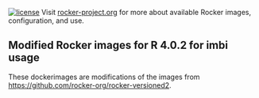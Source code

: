 [![license](https://img.shields.io/badge/license-GPLv2-blue.svg)](https://opensource.org/licenses/GPL-2.0)
Visit [rocker-project.org](https://rocker-project.org) for more about available Rocker images, configuration, and use. 


## Modified Rocker images for R 4.0.2 for imbi usage

These dockerimages are modifications of the images from https://github.com/rocker-org/rocker-versioned2.
